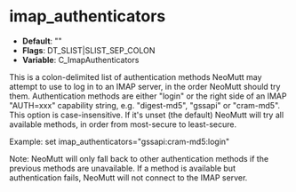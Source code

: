 # imap_authenticators

- **Default**: ""
- **Flags**: DT_SLIST|SLIST_SEP_COLON
- **Variable**: C_ImapAuthenticators

This is a colon-delimited list of authentication methods NeoMutt may
attempt to use to log in to an IMAP server, in the order NeoMutt should
try them.  Authentication methods are either "login" or the right
side of an IMAP "AUTH=xxx" capability string, e.g. "digest-md5", "gssapi"
or "cram-md5". This option is case-insensitive. If it's
unset (the default) NeoMutt will try all available methods,
in order from most-secure to least-secure.

Example:
set imap_authenticators="gssapi:cram-md5:login"

Note: NeoMutt will only fall back to other authentication methods if
the previous methods are unavailable. If a method is available but
authentication fails, NeoMutt will not connect to the IMAP server.
